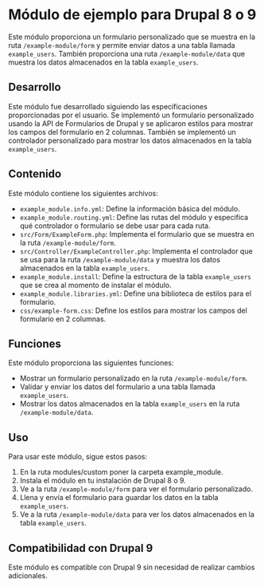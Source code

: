 # Módulo de ejemplo para Drupal 8 o 9

Este módulo proporciona un formulario personalizado que se muestra en la ruta `/example-module/form` y permite enviar datos a una tabla llamada `example_users`. También proporciona una ruta `/example-module/data` que muestra los datos almacenados en la tabla `example_users`.

## Desarrollo

Este módulo fue desarrollado siguiendo las especificaciones proporcionadas por el usuario. Se implementó un formulario personalizado usando la API de Formularios de Drupal y se aplicaron estilos para mostrar los campos del formulario en 2 columnas. También se implementó un controlador personalizado para mostrar los datos almacenados en la tabla `example_users`.

## Contenido

Este módulo contiene los siguientes archivos:

- `example_module.info.yml`: Define la información básica del módulo.
- `example_module.routing.yml`: Define las rutas del módulo y especifica qué controlador o formulario se debe usar para cada ruta.
- `src/Form/ExampleForm.php`: Implementa el formulario que se muestra en la ruta `/example-module/form`.
- `src/Controller/ExampleController.php`: Implementa el controlador que se usa para la ruta `/example-module/data` y muestra los datos almacenados en la tabla `example_users`.
- `example_module.install`: Define la estructura de la tabla `example_users` que se crea al momento de instalar el módulo.
- `example_module.libraries.yml`: Define una biblioteca de estilos para el formulario.
- `css/example-form.css`: Define los estilos para mostrar los campos del formulario en 2 columnas.

## Funciones

Este módulo proporciona las siguientes funciones:

- Mostrar un formulario personalizado en la ruta `/example-module/form`.
- Validar y enviar los datos del formulario a una tabla llamada `example_users`.
- Mostrar los datos almacenados en la tabla `example_users` en la ruta `/example-module/data`.

## Uso

Para usar este módulo, sigue estos pasos:

1. En la ruta modules/custom poner la carpeta example_module.
2. Instala el módulo en tu instalación de Drupal 8 o 9.
3. Ve a la ruta `/example-module/form` para ver el formulario personalizado.
4. Llena y envía el formulario para guardar los datos en la tabla `example_users`.
5. Ve a la ruta `/example-module/data` para ver los datos almacenados en la tabla `example_users`.

## Compatibilidad con Drupal 9

Este módulo es compatible con Drupal 9 sin necesidad de realizar cambios adicionales.

